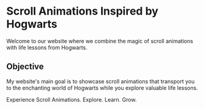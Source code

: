 # Scroll Animations Inspired by Hogwarts
Welcome to our website where we combine the magic of scroll animations with life lessons from Hogwarts.

## Objective
My website's main goal is to showcase  scroll animations that transport you to the enchanting world of Hogwarts while you explore valuable life lessons.


Experience Scroll Animations. Explore. Learn. Grow.
